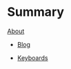 # Summary

[About](./about.md)

<!-- - [Tech](./tech.md) -->

- [Blog](./blog.md)
  <!-- - [Issue 1 / Week 45 / 2023](./blog/1-45-23.md) -->
  <!-- - [Issue 2 / Week 46 / 2023](./blog/2-46-23.md) -->
  <!-- - [Issue 3 / Week 47 / 2023](./blog/3-47-23.md) -->

- [Keyboards](./keyboards.md)

<!-- - [Music]() -->

<!-- - [Games]() -->

<!-- - [Books]() -->
